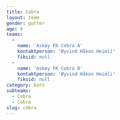 ```yaml
---
title: Cobra
layout: team
gender: gutter
age: 9
teams:
  -
    name: 'Askøy FK Cobra A'
    kontaktperson: 'Øyvind Håkon Heimli'
    fiksid: null
  -
    name: 'Askøy FK Cobra B'
    kontaktperson: 'Øyvind Håkon Heimli'
    fiksid: null
category: barn
subteams:
  - Cobra
  - Cobra
slug: cobra
---
```


